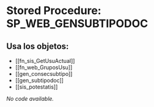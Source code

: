 # Stored Procedure: SP_WEB_GENSUBTIPODOC

## Usa los objetos:
- [[fn_sis_GetUsuActual]]
- [[fn_web_GruposUsu]]
- [[gen_consecsubtipo]]
- [[gen_subtipodoc]]
- [[sis_potestatis]]

*No code available.*
